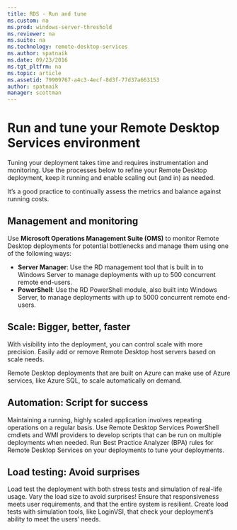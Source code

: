 ```yaml
---
title: RDS - Run and tune
ms.custom: na
ms.prod: windows-server-threshold
ms.reviewer: na
ms.suite: na
ms.technology: remote-desktop-services
ms.author: spatnaik
ms.date: 09/23/2016  
ms.tgt_pltfrm: na
ms.topic: article
ms.assetid: 79909767-a4c3-4ecf-8d3f-77d37a663153
author: spatnaik
manager: scottman
---
```

# Run and tune your Remote Desktop Services environment

Tuning your deployment takes time and requires instrumentation and monitoring. Use the processes below to refine your Remote Desktop deployment, keep it running and enable scaling out (and in) as needed. 

It’s a good practice to continually assess the metrics and balance against running costs.

## Management and monitoring

Use **Microsoft Operations Management Suite (OMS)** to monitor Remote Desktop deployments for potential bottlenecks and manage them using one of the following ways: 

- **Server Manager**: Use the RD management tool that is built in to Windows Server to manage deployments with up to 500 concurrent remote end-users. 
- **PowerShell**: Use the RD PowerShell module, also built into Windows Server, to manage deployments with up to 5000 concurrent remote end-users.

## Scale: Bigger, better, faster

With visibility into the deployment, you can control scale with more precision. Easily add or remove Remote Desktop host servers based on scale needs. 

Remote Desktop deployments that are built on Azure can make use of Azure services, like Azure SQL, to scale automatically on demand.

## Automation: Script for success

Maintaining a running, highly scaled application involves repeating operations on a regular basis. Use Remote Desktop Services PowerShell cmdlets and WMI providers to develop scripts that can be run on multiple deployments when needed. Run Best Practice Analyzer (BPA) rules for Remote Desktop Services on your deployments to tune your deployments.

## Load testing: Avoid surprises

Load test the deployment with both stress tests and simulation of real-life usage. Vary the load size to avoid surprises! Ensure that responsiveness meets user requirements, and that the entire system is resilient. Create load tests with simulation tools, like LoginVSI, that check your deployment’s ability to meet the users’ needs. 